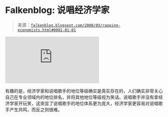 <!--yml

category: 未分类

date: 2024-05-12 23:25:48

-->

# Falkenblog: 说唱经济学家

> 来源：[`falkenblog.blogspot.com/2008/03/rapping-economists.html#0001-01-01`](http://falkenblog.blogspot.com/2008/03/rapping-economists.html#0001-01-01)

<param name="movie" value="http://www.youtube.com/v/T-AgH80QINs&amp;hl=zh"><param name="wmode" value="transparent"><embed src="http://www.youtube.com/v/T-AgH80QINs&amp;hl=zh" type="application/x-shockwave-flash" wmode="transparent">

有趣的是，经济学家和说唱歌手的地位等级确实是真实存在的，人们确实非常关心自己在专业领域内的地位排名，并将其他地位等级视为笑话。说唱歌手并没有拿经济学家开玩笑，这突显了说唱歌手的地位体系更为庞大，经济学家更容易对说唱歌手产生共鸣，而反之则很难。
